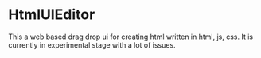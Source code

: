 # HtmlUIEditor
This a web based drag drop ui for creating html written in html, js, css.
It is currently in experimental stage with a lot of issues.
